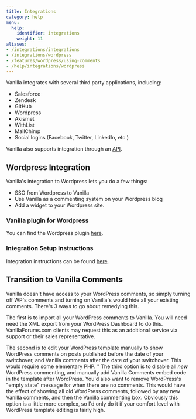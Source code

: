 ```yaml
---
title: Integrations
category: help
menu:
  help:
    identifier: integrations
    weight: 11
aliases:
- /integrations/integrations
- /integrations/wordpress
- /features/wordpress/using-comments
- /help/integrations/wordpress
---
```


Vanilla integrates with several third party applications, including:

* Salesforce
* Zendesk
* GitHub 
* Wordpress 
* Akismet 
* WithList 
* MailChimp 
* Social logins (Facebook, Twitter, LinkedIn, etc.) 

Vanilla also supports integration through an [API](../api). 

## Wordpress Integration 

Vanilla's integration to Wordpress lets you do a few things:

 * SSO from Wordpress to Vanilla 
 * Use Vanilla as a commenting system on your Wordpress blog 
 * Add a widget to your Wordpress site. 

### Vanilla plugin for Wordpress 

You can find the Wordpress plugin [here](https://wordpress.org/plugins/vanilla-forums/).

### Integration Setup Instructions 

Integration instructions can be found [here](https://blog.vanillaforums.com/help/how-to-use-vanilla-forums-with-wordpress/).

## Transition to Vanilla Comments

Vanilla doesn't have access to your WordPress comments, so simply turning off WP's comments and turning on Vanilla's would hide all your existing comments.
There's 3 ways to go about remedying this.

The first is to import all your WordPress comments to Vanilla. You will need need the XML export from your WordPress Dashboard to do this. VanillaForums.com clients may request this as an additional service via support or their sales representative.

The second is to edit your WordPress template manually to show WordPress comments on posts published before the date of your switchover, and Vanilla comments after the date of your switchover. This would require some elementary PHP.
"
The third option is to disable all *new* WordPress commenting, and manually add Vanilla Comments embed code in the template after WordPress. You'd also want to remove WordPress's "empty state" message for when there are no comments. This would have the effect of showing all old WordPress comments, followed by any new Vanilla comments, and then the Vanilla commenting box. Obviously this option is a little more complex, so I'd only do it if your comfort level with WordPress template editing is fairly high.
